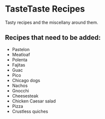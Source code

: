 # TasteTaste Recipes
Tasty recipes and the miscellany around them.

## Recipes that need to be added:
* Pastelon
* Meatloaf
* Polenta
* Fajitas
* Guac
* Pico
* Chicago dogs
* Nachos
* Gnocchi
* Cheesesteak
* Chicken Caesar salad
* Pizza
* Crustless quiches
